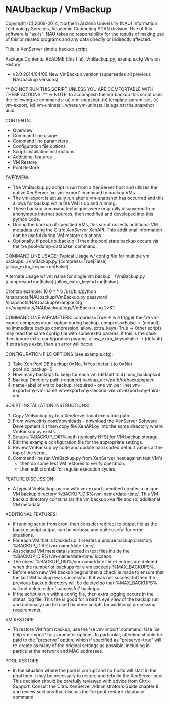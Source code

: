 NAUbackup / VmBackup
====================
Copyright (C) 2009-2014, Northern Arizona University (NAU)
Information Technology Services, Academic Computing SCAN division.
Use of this software is "as-is".  NAU takes no responsibility
for the results of making use of this or related programs and any data
directly or indirectly affected.

Title: a XenServer simple backup script

Package Contents: README (this file), VmBackup.py, example.cfg
Version History:
 - v2.0 2014/04/09 New VmBackup version (supersedes all previous NAUbackup versions)

** DO NOT RUN THIS SCRIPT UNLESS YOU ARE COMFORTABLE WITH THESE ACTIONS. **
=> NOTE: to accomplish the vm backup this script uses the following xe commands:
  (a) vm-snapshot, (b) template-param-set, (c) vm-export, (d) vm-uninstall,
  where vm-uninstall is against the snapshot uuid.

CONTENTS:
 - Overview
 - Command line usage
 - Command line parameters
 - Configuration file options
 - Script installation instructions
 - Additional features
 - VM Restore
 - Pool Restore

OVERVIEW:
 - The VmBackup.py script is run from a XenServer host and utilizes 
   the native XenServer 'xe vm-export' command to backup VMs. 
 - The vm-export is actually run after a vm-snapshot has occurred 
   and this allows for backup while the VM is up and running.
 - These backup command techniques were originally discovered from anonymous
   Internet sources, then modified and developed into this python code.
 - During the backup of specified VMs, this script collects additional VM 
   metadata using the Citrix XenServer XenAPI. This additional information
   can be useful during VM restore situations.
 - Optionally, if pool_db_backup=1 then the pool state backup occurs via
   the 'xe pool-dump-database' command.

COMMAND LINE USAGE:
 Typical Usage w/ config file for multiple vm backups:
    ./VmBackup.py <password> <config-file-path> 
        [compress=True|False] [allow_extra_keys=True|False]
  
 Alternate Usage w/ vm name for single vm backup:
    ./VmBackup.py <password> <vm-name> 
        [compress=True|False] [allow_extra_keys=True|False]

 Crontab example:
    10 0 * * 6 /usr/bin/python /snapshots/NAUbackup/VmBackup.py password 
        /snapshots/NAUbackup/example.cfg >>/snapshots/NAUbackup/logs/VmBackup.log 2>&1

COMMAND LINE PARAMETERS:
 compress=True          -> will trigger the 'xe vm-export compress=true' option during backup.
 compress=False         -> (default) no immediate backup compression.
 allow_extra_keys=True  -> Other scripts may read the same config file with some extra params, 
                           if this is the case then ignore extra configuration params.
 allow_extra_keys=False -> (default) If extra keys exist, then an error will occur.

CONFIGURATION FILE OPTIONS (see example.cfg):
 1. Take Xen Pool DB backup: 0=No, 1=Yes (default to 0=No)
   pool_db_backup=0
 2. How many backups to keep for each vm (default to 4)
   max_backups=4
 3. Backup Directory path (required)
   backup_dir=/path/to/backupspace
 4. name-label of vm to backup. (required - one vm per line)
   vm-export=my-vm-name
   vm-export=my-second-vm
   vm-export=my-third-vm

SCRIPT INSTALLATION INSTRUCTIONS:
 1. Copy VmBackup.py to a XenServer local execution path.
 2. From www.citrix.com/downloads - download the XenServer Software Development Kit 
     then copy file XenAPI.py into the same directory where VmBackup.py exists.
 3. Setup a %BACKUP_DIR% path (typically NFS) for VM backup storage.
 4. Edit the example configuration file for the appropriate settings.
 5. Review VmBackup.py code and update hard coded default values at the top of the script.
 6. Command line run VmBackup.py from XenServer host against test VM's
     - then do some test VM restores to verify operation.
     - then edit crontab for regular execution cycles.

FEATURE DISCUSSION:
 - A typical VmBackup.py run with vm-export specified creates a unique 
   VM backup directory %BACKUP_DIR%/vm-name/date-time/. This VM backup directory
   contains (a) the vm backup xva file and (b) additional VM metadata.

ADDITIONAL FEATURES:
 - If running script from cron, then consider redirect to output file as the
   backup script output can be verbose and quite useful for error situations.
 - For each VM that is backed up it creates a unique backup directory 
   %BACKUP_DIR%/vm-name/date-time/.
 - Associated VM metadata is stored in text files inside the
   %BACKUP_DIR%/vm-name/date-time/ location.
 - The oldest %BACKUP_DIR%/vm-name/date-time/ entries are deleted when the number of 
   backups for a vm exceeds %MAX_BACKUPS%.
 - Before each new VM backup begins then a check is made to ensure that the last 
   VM backup was successful. If it was not successful then the previous backup directory
   will be deleted so that %MAX_BACKUPS% will not delete older 'successful' backups.
 - If the script is run with a config file, then extra logging occurs in the
   status_log file. This file is good for a bird's eye view of the backup run and
   optionally can be used by other scripts for additional processing requirements.

VM RESTORE:
 - To restore VM from backup, use the 'xe vm-import' command.
   Use 'xe help vm-import' for parameter options. In particular, attention
   should be paid to the "preserve" option, which if specified as
   "preserve=true" will re-create as many of the original settings as
   possible, including in particular the network and MAC addresses.

POOL RESTORE:
 - In the situation where the pool is corrupt and no hosts will start in the
   pool then it may be necessary to restore and rebuild the XenServer pool. 
   This decision should be carefully reviewed with advice from Citrix Support. 
   Consult the Citrix XenServer Administrator's Guide chapter 8 and review
   sections that discuss the 'xe pool-restore-database' command.
